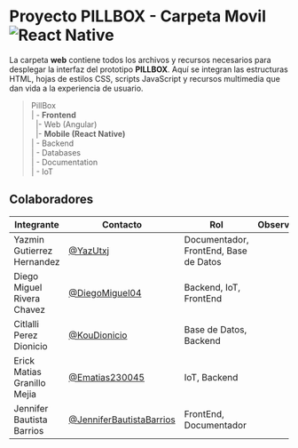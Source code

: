# Proyecto PILLBOX - Carpeta Movil  ![React Native](https://img.shields.io/badge/React_Native-20232A?style=for-the-badge&logo=react&logoColor=61DAFB) 
La carpeta **web** contiene todos los archivos y recursos necesarios para desplegar la interfaz del prototipo **PILLBOX**. Aquí se integran las estructuras HTML, hojas de estilos CSS, scripts JavaScript y recursos multimedia que dan vida a la experiencia de usuario.
>PillBox  
>| - **Frontend**  
>&nbsp;&nbsp;|- Web (Angular)  
>&nbsp;&nbsp;|- **Mobile (React Native)**  
>| - Backend  
>| - Databases  
>| - Documentation  
>| - IoT  


## Colaboradores
|Integrante|Contacto|Rol|Observaciones|
|------------|--------|---|---|
|Yazmin Gutierrez Hernandez|[@YazUtxj](https://github.com/YazUtxj)|Documentador, FrontEnd, Base de Datos||
|Diego Miguel Rivera Chavez|[@DiegoMiguel04](https://github.com/DiegoMiguel04)|Backend, IoT, FrontEnd| |
|Citlalli Perez Dionicio |[@KouDionicio](https://github.com/KouDionicio)|Base de Datos, Backend| |
|Erick Matias Granillo Mejia|[@Ematias230045](https://github.com/Ematias230045)|IoT, Backend| |
|Jennifer Bautista Barrios|[@JenniferBautistaBarrios](https://github.com/JenniferBautistaBarrios)|FrontEnd, Documentador| |